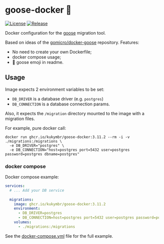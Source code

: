 # goose-docker 🪿

[![License](https://img.shields.io/github/license/kukymbr/goose-docker.svg)](https://github.com/kukymbr/goose-docker/blob/master/LICENSE)
[![Release](https://img.shields.io/github/release/kukymbr/goose-docker.svg)](https://github.com/kukymbr/goose-docker/releases/latest)

Docker configuration for the [goose](https://github.com/pressly/goose) migration tool.

Based on ideas of the [gomicro/docker-goose](https://github.com/gomicro/docker-goose) repository.
Features:
* No need to create your own Dockerfile;
* docker compose usage;
* 🪿 goose emoji in readme.

## Usage

Image expects 2 environment variables to be set: 
* `DB_DRIVER` is a database driver (e.g. `postgres`)
* `DB_CONNECTION` is a database connection params.

Also, it expects the `/migration` directory mounted to the image with a migration files.

For example, pure docker call:

```shell
docker run ghcr.io/kukymbr/goose-docker:3.11.2 --rm -i -v ./migrations:/migrations \
  -e DB_DRIVER="postgres" \
  -e DB_CONNECTION="host=postgres port=5432 user=postgres password=postgres dbname=postgres"
```

### docker compose

Docker compose example:

```yaml
services:
  # ... Add your DB service
  
  migrations:
    image: ghcr.io/kukymbr/goose-docker:3.11.2
    environment:
      - DB_DRIVER=postgres
      - DB_CONNECTION=host=postgres port=5432 user=postgres password=postgres dbname=postgres
    volumes:
      - ./migrations:/migrations
```

See the [docker-compose.yml](compose.yml) file for the full example.